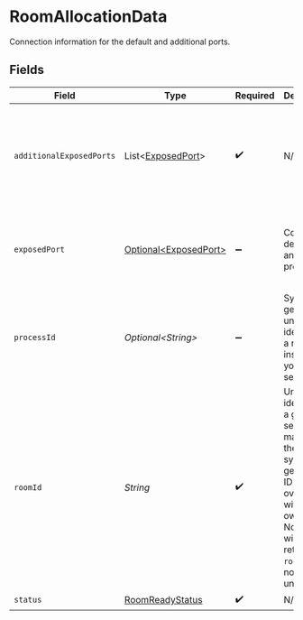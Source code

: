# RoomAllocationData

Connection information for the default and additional ports.


## Fields

| Field                                                                                                                                                                             | Type                                                                                                                                                                              | Required                                                                                                                                                                          | Description                                                                                                                                                                       | Example                                                                                                                                                                           |
| --------------------------------------------------------------------------------------------------------------------------------------------------------------------------------- | --------------------------------------------------------------------------------------------------------------------------------------------------------------------------------- | --------------------------------------------------------------------------------------------------------------------------------------------------------------------------------- | --------------------------------------------------------------------------------------------------------------------------------------------------------------------------------- | --------------------------------------------------------------------------------------------------------------------------------------------------------------------------------- |
| `additionalExposedPorts`                                                                                                                                                          | List\<[ExposedPort](../../models/shared/ExposedPort.md)>                                                                                                                          | :heavy_check_mark:                                                                                                                                                                | N/A                                                                                                                                                                               | [<br/>{<br/>"host": "1.proxy.hathora.dev",<br/>"name": "debug",<br/>"port": 72941,<br/>"transportType": "tcp"<br/>}<br/>]                                                         |
| `exposedPort`                                                                                                                                                                     | [Optional\<ExposedPort>](../../models/shared/ExposedPort.md)                                                                                                                      | :heavy_minus_sign:                                                                                                                                                                | Connection details for an active process.                                                                                                                                         | {<br/>"host": "1.proxy.hathora.dev",<br/>"name": "default",<br/>"port": 34567,<br/>"transportType": "tcp"<br/>}                                                                   |
| `processId`                                                                                                                                                                       | *Optional\<String>*                                                                                                                                                               | :heavy_minus_sign:                                                                                                                                                                | System generated unique identifier to a runtime instance of your game server.                                                                                                     | cbfcddd2-0006-43ae-996c-995fff7bed2e                                                                                                                                              |
| `roomId`                                                                                                                                                                          | *String*                                                                                                                                                                          | :heavy_check_mark:                                                                                                                                                                | Unique identifier to a game session or match. Use the default system generated ID or overwrite it with your own.<br/>Note: error will be returned if `roomId` is not globally unique. | 2swovpy1fnunu                                                                                                                                                                     |
| `status`                                                                                                                                                                          | [RoomReadyStatus](../../models/shared/RoomReadyStatus.md)                                                                                                                         | :heavy_check_mark:                                                                                                                                                                | N/A                                                                                                                                                                               |                                                                                                                                                                                   |